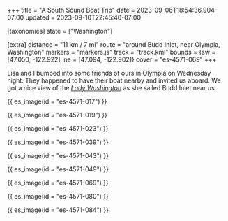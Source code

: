 +++
title = "A South Sound Boat Trip"
date = 2023-09-06T18:54:36.904-07:00
updated = 2023-09-10T22:45:40-07:00

[taxonomies]
state = ["Washington"]

[extra]
distance = "11 km / 7 mi"
route = "around Budd Inlet, near Olympia, Washington"
markers = "markers.js"
track = "track.kml"
bounds = {sw = [47.050, -122.922], ne = [47.094, -122.902]}
cover = "es-4571-069"
+++

Lisa and I bumped into some friends of ours in Olympia on Wednesday night. They happened to have their boat nearby and invited us aboard. We got a nice view of the [_Lady Washington_](https://historicalseaport.org) as she sailed Budd Inlet near us.

<!-- more -->

{{ es_image(id = "es-4571-017") }}

{{ es_image(id = "es-4571-019") }}

{{ es_image(id = "es-4571-023") }}

{{ es_image(id = "es-4571-039") }}

{{ es_image(id = "es-4571-043") }}

{{ es_image(id = "es-4571-049") }}

{{ es_image(id = "es-4571-069") }}

{{ es_image(id = "es-4571-080") }}

{{ es_image(id = "es-4571-084") }}
